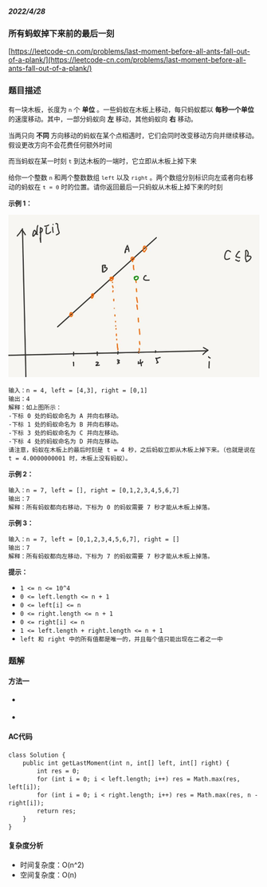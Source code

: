 ##### 2022/4/28

### 所有蚂蚁掉下来前的最后一刻

[https://leetcode-cn.com/problems/last-moment-before-all-ants-fall-out-of-a-plank/](https://leetcode-cn.com/problems/last-moment-before-all-ants-fall-out-of-a-plank/)

### 题目描述

<font size=2> 有一块木板，长度为 `n` 个 **单位** 。一些蚂蚁在木板上移动，每只蚂蚁都以 **每秒一个单位** 的速度移动。其中，一部分蚂蚁向 **左** 移动，其他蚂蚁向 **右** 移动。

当两只向 **不同** 方向移动的蚂蚁在某个点相遇时，它们会同时改变移动方向并继续移动。假设更改方向不会花费任何额外时间

而当蚂蚁在某一时刻 `t` 到达木板的一端时，它立即从木板上掉下来

给你一个整数 `n` 和两个整数数组 `left` 以及 `right` 。两个数组分别标识向左或者向右移动的蚂蚁在 `t = 0` 时的位置。请你返回最后一只蚂蚁从木板上掉下来的时刻</font>

<font size=2>**示例 1：**</font>

![hh](https://github.com/kunkun166/Algorithm-records/blob/main/%E6%8F%92%E5%9B%BE/01.jpg?raw=true)

```
输入：n = 4, left = [4,3], right = [0,1]
输出：4
解释：如上图所示：
-下标 0 处的蚂蚁命名为 A 并向右移动。
-下标 1 处的蚂蚁命名为 B 并向右移动。
-下标 3 处的蚂蚁命名为 C 并向左移动。
-下标 4 处的蚂蚁命名为 D 并向左移动。
请注意，蚂蚁在木板上的最后时刻是 t = 4 秒，之后蚂蚁立即从木板上掉下来。（也就是说在 t = 4.0000000001 时，木板上没有蚂蚁）。
```

<font size=2>**示例 2：**</font>

```
输入：n = 7, left = [], right = [0,1,2,3,4,5,6,7]
输出：7
解释：所有蚂蚁都向右移动，下标为 0 的蚂蚁需要 7 秒才能从木板上掉落。
```

<font size=2>**示例 3：**</font>

```
输入：n = 7, left = [0,1,2,3,4,5,6,7], right = []
输出：7
解释：所有蚂蚁都向左移动，下标为 7 的蚂蚁需要 7 秒才能从木板上掉落。
```

<font size=2>**提示：**</font>

- `1 <= n <= 10^4`
- `0 <= left.length <= n + 1`
- `0 <= left[i] <= n`
- `0 <= right.length <= n + 1`
- `0 <= right[i] <= n`
- `1 <= left.length + right.length <= n + 1`
- `left 和 right 中的所有值都是唯一的，并且每个值只能出现在二者之一中`


### 题解

#### 方法一

- <font size=2></font>

- <font size=2></font>

#### AC代码

```
class Solution {
    public int getLastMoment(int n, int[] left, int[] right) {
        int res = 0;
        for (int i = 0; i < left.length; i++) res = Math.max(res, left[i]);
        for (int i = 0; i < right.length; i++) res = Math.max(res, n - right[i]);
        return res;
    }
}
```

#### 复杂度分析

- 时间复杂度：O(n^2)
- 空间复杂度：O(n)